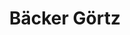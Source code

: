 ---
title: "Bäcker Görtz"
url: /neustadt-an-der-weinstrasse/baecker-goertz-martin-luther-strasse/
shop: Bäckerei
---